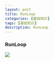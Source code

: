 ```yaml
---
layout: post
title: RunLoop
categories: [基础知识]
tags: [基础知识]
description: RunLoop
---
```





<h3>RunLoop</h3>

<img src="{{ site.BASE_PATH }}/assets/ico/RunLoop.svg" ></img>
